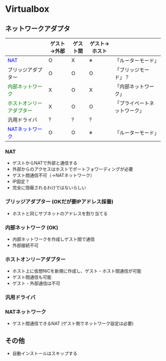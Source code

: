 # Virtualbox
## ネットワークアダプタ
||ゲスト→外部|ゲスト間|ゲスト→ホスト||
|-|-|-|-|-|
|<font color="blue">NAT</font>|O|X|※|「ルーターモード」
|ブリッジアダプター|O|O|O|「ブリッジモード」？
|<font color="green">内部ネットワーク</font>|X|O|X|「内部ネットワーク」
|<font color="green">ホストオンリーアダプター</font>|X|O|O|「プライベートネットワーク」
|汎用ドライバ|?|?|?|
|<font color="blue">NATネットワーク</font>|O|O|※|「ルーターモード」

### NAT
- ゲストからNATで外部と通信する
- 外部からのアクセスはホストでポートフォワーディングが必要
- ゲスト間通信不可（→NATネットワーク）
- IP固定？
- 完全に隠蔽されるわけではないらしい

### ブリッジアダプター (OKだが要IPアドレス採番)
- ホストと同じサブネットのアドレスを割り当てる

### 内部ネットワーク (OK)
- 内部ネットワークを作成しゲスト間で通信
- 外部接続不可

### ホストオンリーアダプター
- ホスト上に仮想NICを新規に作成し、ゲスト - ホスト間通信が可能
- ゲスト間通信も可能
- ゲスト - 外部通信は不可

### 汎用ドライバ

### NATネットワーク
- ゲスト間通信できるNAT (ゲスト側でネットワーク設定は必要)

## その他
- 自動インストールはスキップする
